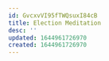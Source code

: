 ```yaml
---
id: GvcxvVI95fTWQsuxI84cB
title: Election Meditation
desc: ''
updated: 1644961726970
created: 1644961726970
---
```


